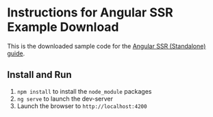# Instructions for Angular SSR Example Download

This is the downloaded sample code for the [Angular SSR (Standalone) guide](https://angular.io/guide/ssr).

## Install and Run

1. `npm install` to install the `node_module` packages
2. `ng serve` to launch the dev-server
3. Launch the browser to `http://localhost:4200`
